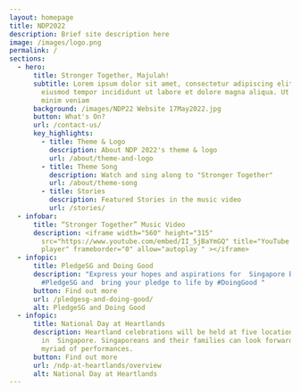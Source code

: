 ```yaml
---
layout: homepage
title: NDP2022
description: Brief site description here
image: /images/logo.png
permalink: /
sections:
  - hero:
      title: Stronger Together, Majulah!
      subtitle: Lorem ipsum dolor sit amet, consectetur adipiscing elit, sed do
        eiusmod tempor incididunt ut labore et dolore magna aliqua. Ut enim ad
        minim veniam
      background: /images/NDP22 Website 17May2022.jpg
      button: What's On?
      url: /contact-us/
      key_highlights:
        - title: Theme & Logo
          description: About NDP 2022's theme & logo
          url: /about/theme-and-logo
        - title: Theme Song
          description: Watch and sing along to "Stronger Together"
          url: /about/theme-song
        - title: Stories
          description: Featured Stories in the music video
          url: /stories/
  - infobar:
      title: “Stronger Together” Music Video
      description: <iframe width="560" height="315"
        src="https://www.youtube.com/embed/II_5jBaYmGQ" title="YouTube video
        player" frameborder="0" allow="autoplay " ></iframe>
  - infopic:
      title: PledgeSG and Doing Good
      description: "Express your hopes and aspirations for  Singapore by making your
        #PledgeSG and  bring your pledge to life by #DoingGood "
      button: Find out more
      url: /pledgesg-and-doing-good/
      alt: PledgeSG and Doing Good
  - infopic:
      title: National Day at Heartlands
      description: Heartland celebrations will be held at five locations
        in  Singapore. Singaporeans and their families can look forward  to a
        myriad of performances.
      button: Find out more
      url: /ndp-at-heartlands/overview
      alt: National Day at Heartlands
---
```

